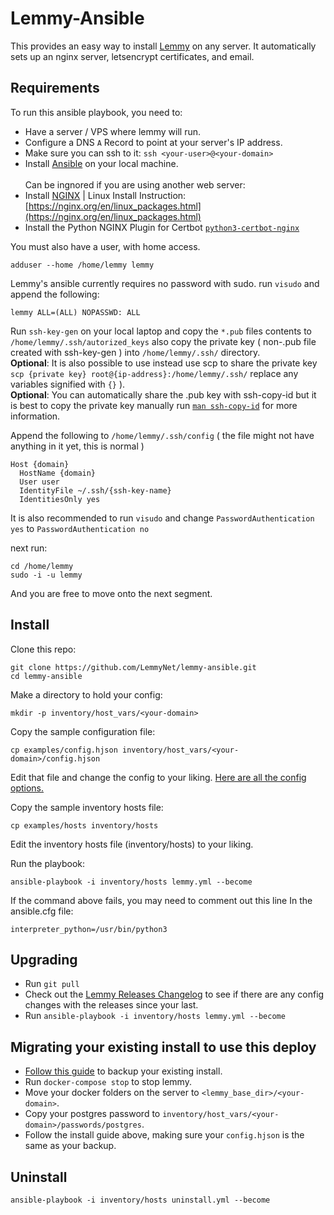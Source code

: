 # Lemmy-Ansible

This provides an easy way to install [Lemmy](https://github.com/LemmyNet/lemmy) on any server. It automatically sets up an nginx server, letsencrypt certificates, and email.

## Requirements

To run this ansible playbook, you need to:

- Have a server / VPS where lemmy will run.
- Configure a DNS `A` Record to point at your server's IP address.
- Make sure you can ssh to it: `ssh <your-user>@<your-domain>`
- Install [Ansible](https://docs.ansible.com/ansible/latest/installation_guide/intro_installation.html) on your local machine.<br><br>
Can be ingnored if you are using another web server:
- Install [NGINX](http://nginx.org/en/download.html) | Linux Install Instruction: [https://nginx.org/en/linux_packages.html](https://nginx.org/en/linux_packages.html)
- Install the Python NGINX Plugin for Certbot [`python3-certbot-nginx`](https://packages.debian.org/bullseye/python3-certbot-nginx)

You must also have a user, with home access.
```
adduser --home /home/lemmy lemmy
```
Lemmy's ansible currently requires no password with sudo.
run `visudo` and append the following:
```
lemmy ALL=(ALL) NOPASSWD: ALL
```
Run `ssh-key-gen` on your local laptop and copy the `*.pub` files contents to `/home/lemmy/.ssh/autorized_keys`
also copy the private key ( non-.pub file created with ssh-key-gen ) into `/home/lemmy/.ssh/` directory.<br>
**Optional**: It is also possible to use instead use scp to share the private key `scp {private key} root@{ip-address}:/home/lemmy/.ssh/` replace any variables signified with `{}` ).<br>
**Optional**: You can automatically share the .pub key with ssh-copy-id but it is best to copy the private key manually run [`man ssh-copy-id`](https://linux.die.net/man/1/ssh-copy-id) for more information.

Append the following to `/home/lemmy/.ssh/config` ( the file might not have anything in it yet, this is normal )

```
Host {domain}
  HostName {domain}
  User user
  IdentityFile ~/.ssh/{ssh-key-name}
  IdentitiesOnly yes
```

It is also recommended to run `visudo` and change `PasswordAuthentication yes` to `PasswordAuthentication no`

next run:
```
cd /home/lemmy
sudo -i -u lemmy
```

And you are free to move onto the next segment. 

## Install

Clone this repo: 

```
git clone https://github.com/LemmyNet/lemmy-ansible.git
cd lemmy-ansible
```

Make a directory to hold your config: 

`mkdir -p inventory/host_vars/<your-domain>`

Copy the sample configuration file:

`cp examples/config.hjson inventory/host_vars/<your-domain>/config.hjson`

Edit that file and change the config to your liking. [Here are all the config options.](https://join-lemmy.org/docs/en/administration/configuration.html#full-config-with-default-values)

Copy the sample inventory hosts file:

`cp examples/hosts inventory/hosts`

Edit the inventory hosts file (inventory/hosts) to your liking.

Run the playbook: 

`ansible-playbook -i inventory/hosts lemmy.yml --become`

If the command above fails, you may need to comment out this line In the ansible.cfg file:

`interpreter_python=/usr/bin/python3`

## Upgrading

- Run `git pull`
- Check out the [Lemmy Releases Changelog](https://github.com/LemmyNet/lemmy/blob/main/RELEASES.md) to see if there are any config changes with the releases since your last. 
- Run `ansible-playbook -i inventory/hosts lemmy.yml --become`

## Migrating your existing install to use this deploy

- [Follow this guide](https://join-lemmy.org/docs/en/administration/backup_and_restore.html) to backup your existing install.
- Run `docker-compose stop` to stop lemmy.
- Move your docker folders on the server to `<lemmy_base_dir>/<your-domain>`.
- Copy your postgres password to `inventory/host_vars/<your-domain>/passwords/postgres`.
- Follow the install guide above, making sure your `config.hjson` is the same as your backup.

## Uninstall

`ansible-playbook -i inventory/hosts uninstall.yml --become`
